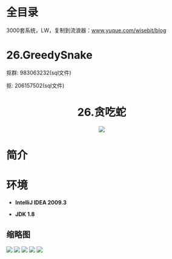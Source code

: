 # 全目录

3000套系统，LW，复制到流浪器：www.yuque.com/wisebit/blog

# 26.GreedySnake

<p>抠群: 983063232(sql文件)</p>
<p>抠: 206157502(sql文件)</p>

<p><h1 align="center">26.贪吃蛇</h1></p>


<p align="center"><img src="https://img.shields.io/badge/jdk-1.8-orange.svg"/></p>

# 简介
>
> 


# 环境

- <b>IntelliJ IDEA 2009.3</b>

- <b>JDK 1.8</b>


## 缩略图

![](https://bitwise.oss-cn-heyuan.aliyuncs.com/2024/9/10/c1033582-73ef-4296-afda-a39f8232ff3e.png)
![](https://bitwise.oss-cn-heyuan.aliyuncs.com/2024/9/10/60b3e4be-5c03-4f1b-b71d-98d1848ed1af.png)
![](https://bitwise.oss-cn-heyuan.aliyuncs.com/2024/9/10/75d9ccfd-f32e-4b6f-9feb-7f0656466b94.png)
![](https://bitwise.oss-cn-heyuan.aliyuncs.com/2024/9/10/ade6e52c-656b-4187-8a45-e31826722d0c.png)
![](https://bitwise.oss-cn-heyuan.aliyuncs.com/2024/9/10/8c62ddbf-4940-4c1c-8ce2-7c93e372e692.png)
